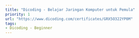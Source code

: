 ```yaml
---
title: "Dicoding - Belajar Jaringan Komputer untuk Pemula"
priority: 1
url: "https://www.dicoding.com/certificates/GRX5O322YP0M"
tags:
- Dicoding - Beginner
---
```

